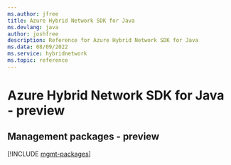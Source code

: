 ```yaml
---
ms.author: jfree
title: Azure Hybrid Network SDK for Java
ms.devlang: java
author: joshfree
description: Reference for Azure Hybrid Network SDK for Java
ms.data: 08/09/2022
ms.service: hybridnetwork
ms.topic: reference
---
```

# Azure Hybrid Network SDK for Java - preview

## Management packages - preview
[!INCLUDE [mgmt-packages](hybrid-network-mgmt-index.md)]